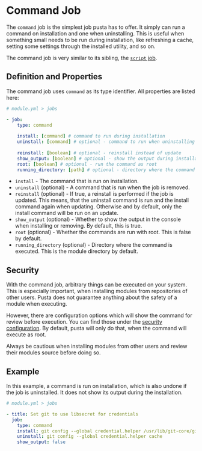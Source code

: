 # Command Job
The `command` job is the simplest job pusta has to offer. It simply can run a command on installation and one when uninstalling. This is useful when something small needs to be run during installation, like refreshing a cache, setting some settings through the installed utility, and so on.

The command job is very similar to its sibling, the [`script` job](script.md).

## Definition and Properties
The command job uses `command` as its type identifier. All properties are listed here:
```yml
# module.yml > jobs

- job:
    type: command
    
    install: [command] # command to run during installation
    uninstall: [command] # optional - command to run when uninstalling
    
    reinstall: [boolean] # optional - reinstall instead of update
    show_output: [boolean] # optional - show the output during installation
    root: [boolean] # optional - run the command as root
    running_directory: [path] # optional - directory where the command is run
```

- `install` - The command that is run on installation.
- `uninstall` (optional) - A command that is run when the job is removed.
- `reinstall` (optional) - If true, a reinstall is performed if the job is updated. This means, that the uninstall command is run and the install command again when updating. Otherwise and by default, only the install command will be run on an update.
- `show_output` (optional) - Whether to show the output in the console when installing or removing. By default, this is true.
- `root` (optional) - Whether the commands are run with root. This is false by default.
- `running_directory` (optional) - Directory where the command is executed. This is the module directory by default.

## Security
With the command job, arbitrary things can be executed on your system. This is especially important, when installing modules from repositories of other users. Pusta does not guarantee anything about the safety of a module when executing. 

However, there are configuration options which will show the command for review before execution. You can find those under the [security configuration](../../custom/config.md#security). By default, pusta will only do that, when the command will execute as root.

Always be cautious when installing modules from other users and review their modules source before doing so.

## Example
In this example, a command is run on installation, which is also undone if the job is uninstalled. It does not show its output during the installation.

```yml
# module.yml > jobs

- title: Set git to use libsecret for credentials
  job:
    type: command
    install: git config --global credential.helper /usr/lib/git-core/git-credential-libsecret
    uninstall: git config --global credential.helper cache
    show_output: false
```

